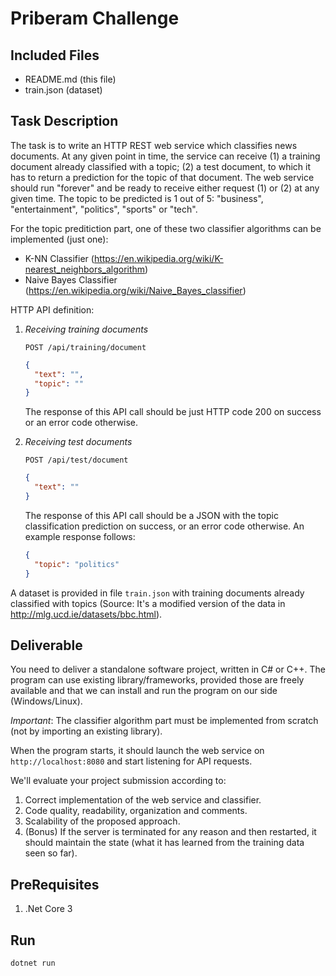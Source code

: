 # Priberam Challenge

## Included Files

- README.md (this file)
- train.json (dataset)

## Task Description

The task is to write an HTTP REST web service which classifies news documents. At any given point in time, the service can receive (1) a training document already classified with a topic; (2) a test document, to which it has to return a prediction for the topic of that document. The web service should run "forever" and be ready to receive either request (1) or (2) at any given time. The topic to be predicted is 1 out of 5: "business", "entertainment", "politics", "sports" or "tech".

For the topic preditiction part, one of these two classifier algorithms can be implemented (just one):

- K-NN Classifier (<https://en.wikipedia.org/wiki/K-nearest_neighbors_algorithm>)
- Naive Bayes Classifier (<https://en.wikipedia.org/wiki/Naive_Bayes_classifier>)

HTTP API definition:

1. _Receiving training documents_

   `POST /api/training/document`

   ```json
   {
     "text": "",
     "topic": ""
   }
   ```

   The response of this API call should be just HTTP code 200 on success or an error code otherwise.

2. _Receiving test documents_

   `POST /api/test/document`

   ```json
   {
     "text": ""
   }
   ```

   The response of this API call should be a JSON with the topic classification prediction on success, or an error code otherwise. An example response follows:

   ```json
   {
     "topic": "politics"
   }
   ```

A dataset is provided in file `train.json` with training documents already classified with topics (Source: It's a modified version of the data in <http://mlg.ucd.ie/datasets/bbc.html>).

## Deliverable

You need to deliver a standalone software project, written in C# or C++. The program can use existing library/frameworks, provided those are freely available and that we can install and run the program on our side (Windows/Linux).

_Important_: The classifier algorithm part must be implemented from scratch (not by importing an existing library).

When the program starts, it should launch the web service on `http://localhost:8080` and start listening for API requests.

We'll evaluate your project submission according to:

1. Correct implementation of the web service and classifier.
2. Code quality, readability, organization and comments.
3. Scalability of the proposed approach.
4. (Bonus) If the server is terminated for any reason and then restarted, it should maintain the state (what it has learned from the training data seen so far).

## PreRequisites

1. .Net Core 3

## Run

```
dotnet run
```
